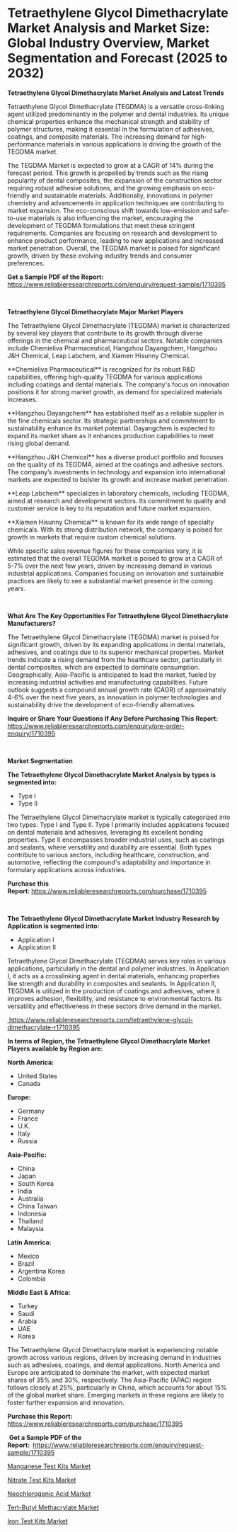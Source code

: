 <p><h1>Tetraethylene Glycol Dimethacrylate Market Analysis and Market Size: Global Industry Overview, Market Segmentation and Forecast (2025 to 2032)</h1></p><p><strong>Tetraethylene Glycol Dimethacrylate Market Analysis and Latest Trends</strong></p>
<p><p>Tetraethylene Glycol Dimethacrylate (TEGDMA) is a versatile cross-linking agent utilized predominantly in the polymer and dental industries. Its unique chemical properties enhance the mechanical strength and stability of polymer structures, making it essential in the formulation of adhesives, coatings, and composite materials. The increasing demand for high-performance materials in various applications is driving the growth of the TEGDMA market.</p><p>The TEGDMA Market is expected to grow at a CAGR of 14% during the forecast period. This growth is propelled by trends such as the rising popularity of dental composites, the expansion of the construction sector requiring robust adhesive solutions, and the growing emphasis on eco-friendly and sustainable materials. Additionally, innovations in polymer chemistry and advancements in application techniques are contributing to market expansion. The eco-conscious shift towards low-emission and safe-to-use materials is also influencing the market, encouraging the development of TEGDMA formulations that meet these stringent requirements. Companies are focusing on research and development to enhance product performance, leading to new applications and increased market penetration. Overall, the TEGDMA market is poised for significant growth, driven by these evolving industry trends and consumer preferences.</p></p>
<p><strong>Get a Sample PDF of the Report:&nbsp;</strong> <a href="https://www.reliableresearchreports.com/enquiry/request-sample/1710395?utm_campaign=115&utm_medium=2&utm_source=Github&utm_content=ia&utm_term=10012025&utm_id=tetraethylene-glycol-dimethacrylate">https://www.reliableresearchreports.com/enquiry/request-sample/1710395</a></p>
<p>&nbsp;</p>
<p><strong>Tetraethylene Glycol Dimethacrylate Major Market Players</strong></p>
<p><p>The Tetraethylene Glycol Dimethacrylate (TEGDMA) market is characterized by several key players that contribute to its growth through diverse offerings in the chemical and pharmaceutical sectors. Notable companies include Chemieliva Pharmaceutical, Hangzhou Dayangchem, Hangzhou J&H Chemical, Leap Labchem, and Xiamen Hisunny Chemical.</p><p>**Chemieliva Pharmaceutical** is recognized for its robust R&D capabilities, offering high-quality TEGDMA for various applications including coatings and dental materials. The company's focus on innovation positions it for strong market growth, as demand for specialized materials increases.</p><p>**Hangzhou Dayangchem** has established itself as a reliable supplier in the fine chemicals sector. Its strategic partnerships and commitment to sustainability enhance its market potential. Dayangchem is expected to expand its market share as it enhances production capabilities to meet rising global demand.</p><p>**Hangzhou J&H Chemical** has a diverse product portfolio and focuses on the quality of its TEGDMA, aimed at the coatings and adhesive sectors. The company’s investments in technology and expansion into international markets are expected to bolster its growth and increase market penetration.</p><p>**Leap Labchem** specializes in laboratory chemicals, including TEGDMA, aimed at research and development sectors. Its commitment to quality and customer service is key to its reputation and future market expansion.</p><p>**Xiamen Hisunny Chemical** is known for its wide range of specialty chemicals. With its strong distribution network, the company is poised for growth in markets that require custom chemical solutions.</p><p>While specific sales revenue figures for these companies vary, it is estimated that the overall TEGDMA market is poised to grow at a CAGR of 5-7% over the next few years, driven by increasing demand in various industrial applications. Companies focusing on innovation and sustainable practices are likely to see a substantial market presence in the coming years.</p></p>
<p>&nbsp;</p>
<p><strong>What Are The Key Opportunities For Tetraethylene Glycol Dimethacrylate Manufacturers?</strong></p>
<p><p>The Tetraethylene Glycol Dimethacrylate (TEGDMA) market is poised for significant growth, driven by its expanding applications in dental materials, adhesives, and coatings due to its superior mechanical properties. Market trends indicate a rising demand from the healthcare sector, particularly in dental composites, which are expected to dominate consumption. Geographically, Asia-Pacific is anticipated to lead the market, fueled by increasing industrial activities and manufacturing capabilities. Future outlook suggests a compound annual growth rate (CAGR) of approximately 4-6% over the next five years, as innovation in polymer technologies and sustainability drive the development of eco-friendly alternatives.</p></p>
<p><strong>Inquire or Share Your Questions If Any Before Purchasing This Report:</strong> <a href="https://www.reliableresearchreports.com/enquiry/pre-order-enquiry/1710395?utm_campaign=115&utm_medium=2&utm_source=Github&utm_content=ia&utm_term=10012025&utm_id=tetraethylene-glycol-dimethacrylate">https://www.reliableresearchreports.com/enquiry/pre-order-enquiry/1710395</a></p>
<p>&nbsp;</p>
<p><strong>Market Segmentation</strong></p>
<p><strong>The Tetraethylene Glycol Dimethacrylate Market Analysis by types is segmented into:</strong></p>
<p><ul><li>Type I</li><li>Type II</li></ul></p>
<p><p>The Tetraethylene Glycol Dimethacrylate market is typically categorized into two types: Type I and Type II. Type I primarily includes applications focused on dental materials and adhesives, leveraging its excellent bonding properties. Type II encompasses broader industrial uses, such as coatings and sealants, where versatility and durability are essential. Both types contribute to various sectors, including healthcare, construction, and automotive, reflecting the compound's adaptability and importance in formulary applications across industries.</p></p>
<p><strong>Purchase this Report:&nbsp;</strong><a href="https://www.reliableresearchreports.com/purchase/1710395?utm_campaign=115&utm_medium=2&utm_source=Github&utm_content=ia&utm_term=10012025&utm_id=tetraethylene-glycol-dimethacrylate">https://www.reliableresearchreports.com/purchase/1710395</a></p>
<p>&nbsp;</p>
<p><strong>The Tetraethylene Glycol Dimethacrylate Market Industry Research by Application is segmented into:</strong></p>
<p><ul><li>Application I</li><li>Application II</li></ul></p>
<p><p>Tetraethylene Glycol Dimethacrylate (TEGDMA) serves key roles in various applications, particularly in the dental and polymer industries. In Application I, it acts as a crosslinking agent in dental materials, enhancing properties like strength and durability in composites and sealants. In Application II, TEGDMA is utilized in the production of coatings and adhesives, where it improves adhesion, flexibility, and resistance to environmental factors. Its versatility and effectiveness in these sectors drive demand in the market.</p></p>
<p><a href="https://www.reliableresearchreports.com/tetraethylene-glycol-dimethacrylate-r1710395?utm_campaign=115&utm_medium=2&utm_source=Github&utm_content=ia&utm_term=10012025&utm_id=tetraethylene-glycol-dimethacrylate">&nbsp;https://www.reliableresearchreports.com/tetraethylene-glycol-dimethacrylate-r1710395</a></p>
<p><strong>In terms of Region, the Tetraethylene Glycol Dimethacrylate Market Players available by Region are:</strong></p>
<p>
    <p> <strong> North America: </strong>
        <ul>
            <li>United States</li>
            <li>Canada</li>
        </ul>
        </p> 
    <p> <strong> Europe: </strong>
        <ul>
            <li>Germany</li>
            <li>France</li>
            <li>U.K.</li>
            <li>Italy</li>
            <li>Russia</li>
        </ul>
        </p> 
    <p> <strong> Asia-Pacific: </strong>
        <ul>
            <li>China</li>
            <li>Japan</li>
            <li>South Korea</li>
            <li>India</li>
            <li>Australia</li>
            <li>China Taiwan</li>
            <li>Indonesia</li>
            <li>Thailand</li>
            <li>Malaysia</li>
        </ul>
        </p> 
    <p> <strong> Latin America: </strong>
        <ul>
            <li>Mexico</li>
            <li>Brazil</li>
            <li>Argentina Korea</li>
            <li>Colombia</li>
        </ul>
        </p> 
    <p> <strong> Middle East & Africa: </strong>
        <ul>
            <li>Turkey</li>
            <li>Saudi</li>
            <li>Arabia</li>
            <li>UAE</li>
            <li>Korea</li>
        </ul>
    </p>
    </p>
<p><p>The Tetraethylene Glycol Dimethacrylate market is experiencing notable growth across various regions, driven by increasing demand in industries such as adhesives, coatings, and dental applications. North America and Europe are anticipated to dominate the market, with expected market shares of 35% and 30%, respectively. The Asia-Pacific (APAC) region follows closely at 25%, particularly in China, which accounts for about 15% of the global market share. Emerging markets in these regions are likely to foster further expansion and innovation.</p></p>
<p><strong>Purchase this Report: </strong><a href="https://www.reliableresearchreports.com/purchase/1710395?utm_campaign=115&utm_medium=2&utm_source=Github&utm_content=ia&utm_term=10012025&utm_id=tetraethylene-glycol-dimethacrylate">https://www.reliableresearchreports.com/purchase/1710395</a></p>
<p>&nbsp;<strong>Get a Sample PDF of the Report:&nbsp;&nbsp;</strong><a href="https://www.reliableresearchreports.com/enquiry/request-sample/1710395?utm_campaign=115&utm_medium=2&utm_source=Github&utm_content=ia&utm_term=10012025&utm_id=tetraethylene-glycol-dimethacrylate">https://www.reliableresearchreports.com/enquiry/request-sample/1710395</a></p>
<p><strong></strong></p>
<p><p><a href="https://github.com/gerdabatiskzv9/Market-Research-Report-List-1/blob/main/manganese-test-kits-market.md?utm_campaign=115&utm_medium=2&utm_source=Github&utm_content=ia&utm_term=10012025&utm_id=tetraethylene-glycol-dimethacrylate">Manganese Test Kits Market</a></p><p><a href="https://github.com/bensemilia864/Market-Research-Report-List-1/blob/main/nitrate-test-kits-market.md?utm_campaign=115&utm_medium=2&utm_source=Github&utm_content=ia&utm_term=10012025&utm_id=tetraethylene-glycol-dimethacrylate">Nitrate Test Kits Market</a></p><p><a href="https://github.com/justalichtenberger/Market-Research-Report-List-1/blob/main/neochlorogenic-acid-market.md?utm_campaign=115&utm_medium=2&utm_source=Github&utm_content=ia&utm_term=10012025&utm_id=tetraethylene-glycol-dimethacrylate">Neochlorogenic Acid Market</a></p><p><a href="https://github.com/arnoldannice0/Market-Research-Report-List-1/blob/main/tert-butyl-methacrylate-market.md?utm_campaign=115&utm_medium=2&utm_source=Github&utm_content=ia&utm_term=10012025&utm_id=tetraethylene-glycol-dimethacrylate">Tert-Butyl Methacrylate Market</a></p><p><a href="https://github.com/JakirUddin651/Market-Research-Report-List-1/blob/main/iron-test-kits-market.md?utm_campaign=115&utm_medium=2&utm_source=Github&utm_content=ia&utm_term=10012025&utm_id=tetraethylene-glycol-dimethacrylate">Iron Test Kits Market</a></p></p>